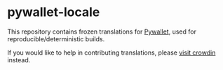 # pywallet-locale

This repository contains frozen translations for [Pywallet](https://github.com/spesmilo/electrum),
used for reproducible/deterministic builds.

If you would like to help in contributing translations, please
[visit crowdin](https://crowdin.com/project/electrum) instead.
